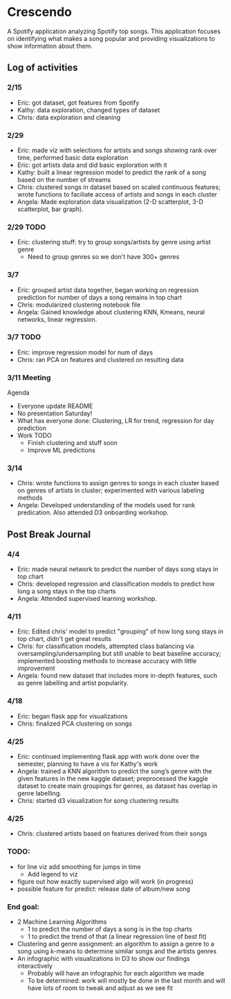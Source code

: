 # Crescendo

A Spotify application analyzing Spotify top songs. This application focuses on identifying what makes a song popular and providing visualizations to show information about them.

## Log of activities

### 2/15

+ Eric: got dataset, got features from Spotify
+ Kathy: data exploration, changed types of dataset
+ Chris: data exploration and cleaning

### 2/29

+ Eric: made viz with selections for artists and songs showing rank over time,
  performed basic data exploration
+ Eric: got artists data and did basic exploration with it
+ Kathy: built a linear regression model to predict the rank of a song based on
the number of streams
+ Chris: clustered songs in dataset based on scaled continuous features; wrote functions to faciliate access of artists and songs in each cluster
+ Angela: Made exploration data visualization (2-D scatterplot, 3-D scatterplot, bar graph).  

### 2/29 TODO

+ Eric: clustering stuff: try to group songs/artists by genre using artist
  genre
  + Need to group genres so we don't have 300+ genres

### 3/7

+ Eric: grouped artist data together, began working on regression prediction for
number of days a song remains in top chart
+ Chris: modularized clustering notebook file
+ Angela: Gained knowledge about clustering KNN, Kmeans, neural networks, linear regression. 

### 3/7 TODO

+ Eric: improve regression model for num of days
+ Chris: ran PCA on features and clustered on resulting data

### 3/11 Meeting

Agenda

+ Everyone update README
+ No presentation Saturday!
+ What has everyone done: Clustering, LR for trend, regression for day
  prediction
+ Work TODO
  + Finish clustering and stuff soon
  + Improve ML predictions

### 3/14

+ Chris: wrote functions to assign genres to songs in each cluster based on genres of artists in cluster; experimented with various labeling methods
+ Angela: Developed understanding of the models used for rank predication. Also attended D3 onboarding workshop.

## Post Break Journal

### 4/4

+ Eric: made neural network to predict the number of days song stays in top chart
+ Chris: developed regression and classification models to predict how long a song stays in the top charts
+ Angela: Attended supervised learning workshop.
### 4/11

+ Eric: Edited chris' model to predict "grouping" of how long song stays in top chart,
  didn't get great results
+ Chris: for classification models, attempted class balancing via oversampling/undersampling but still unable to beat baseline accuracy; 
implemented boosting methods to increase accuracy with little improvement
+ Angela: found new dataset that includes more in-depth features, such as genre labelling and artist popularity. 

### 4/18

+ Eric: began flask app for visualizations
+ Chris: finalized PCA clustering on songs

### 4/25

+ Eric: continued implementing flask app with work done over the semester,
  planning to have a vis for Kathy's work
+ Angela: trained a KNN algorithm to predict the song’s genre with the given features in the new kaggle dataset;
preprocessed the kaggle dataset to create main groupings for genres, as dataset has overlap in genre labelling.
+ Chris: started d3 visualization for song clustering results


### 4/25

+ Chris: clustered artists based on features derived from their songs

### TODO:

+ for line viz add smoothing for jumps in time
  + Add legend to viz
+ figure out how exactly supervised algo will work (in progress)
+ possible feature for predict: release date of album/new song

### End goal:

+ 2 Machine Learning Algorithms
  + 1 to predict the number of days a song is in the top charts
  + 1 to predict the trend of that (a linear regression line of best fit)
+ Clustering and genre assignment: an algorithm to assign a genre to a song using k-means to determine similar songs and the artists genres
+ An infographic with visualizations in D3 to show our findings interactively
  + Probably will have an infographic for each algorithm we made
  + To be determined: work will mostly be done in the last month and will have
    lots of room to tweak and adjust as we see fit
